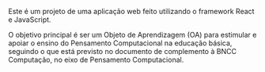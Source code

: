Este é um projeto de uma aplicação web feito utilizando o framework React e JavaScript.

O objetivo principal é ser um Objeto de Aprendizagem (OA) para estimular e apoiar o ensino do Pensamento Computacional na educação básica, seguindo o que está previsto no documento de complemento à BNCC Computação, no eixo de Pensamento Computacional.

